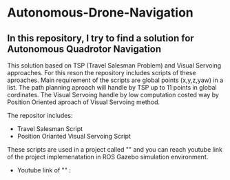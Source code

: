 # Autonomous-Drone-Navigation

## In this repository, I try to find a solution for Autonomous Quadrotor Navigation 
This solution based on TSP (Travel Salesman Problem) and Visual Servoing approaches. For this reson the repository includes scripts of these aproaches.
Main requirement of the scripts are global points (x,y,z,yaw) in a list. The path planning aproach will handle by TSP up to 11 points in global cordinates. The Visual Servoing handle by low computation costed way by Position Oriented aproach of Visual Servoing method. 

The repositor includes:
-  Travel Salesman Script
-  Position Orianted Visual Servoing Script

These scripts are used in a project called "" and you can reach youtube link of the project implemenatation in ROS Gazebo simulation environment.
- Youtube link of "" : 

